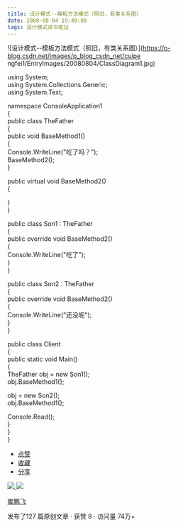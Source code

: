 ```yaml
---
title: 设计模式--模板方法模式（照旧，有类关系图）
date: 2008-08-04 19:49:00
tags: 设计模式读书笔记
---
```

![设计模式--模板方法模式（照旧，有类关系图）](https://p-blog.csdn.net/images/p_blog_csdn_net/cuipe
ngfei1/EntryImages/20080804/ClassDiagram1.jpg)

using System;  
using System.Collections.Generic;  
using System.Text;

namespace ConsoleApplication1  
{  
public class TheFather  
{  
public void BaseMethod1()  
{  
Console.WriteLine("吃了吗？");  
BaseMethod2();  
}

public virtual void BaseMethod2()  
{

}  
}

public class Son1 : TheFather  
{  
public override void BaseMethod2()  
{  
Console.WriteLine("吃了");  
}  
}

public class Son2 : TheFather  
{  
public override void BaseMethod2()  
{  
Console.WriteLine("还没呢");  
}  
}

public class Client  
{  
public static void Main()  
{  
TheFather obj = new Son1();  
obj.BaseMethod1();

obj = new Son2();  
obj.BaseMethod1();

Console.Read();  
}  
}  
}  

  * [ 点赞  ](javascript:;)
  * [ 收藏  ](javascript:;)
  * [ 分享 ](javascript:;)

[ ![](https://profile.csdnimg.cn/5/2/5/3_cuipengfei1)
![](https://g.csdnimg.cn/static/user-reg-year/1x/11.png)
](https://blog.csdn.net/cuipengfei1)

[ 崔鹏飞 ](https://blog.csdn.net/cuipengfei1)

发布了127 篇原创文章  ·  获赞 8  ·  访问量 74万+


